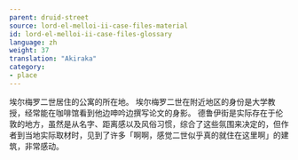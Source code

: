 ```yaml
---
parent: druid-street
source: lord-el-melloi-ii-case-files-material
id: lord-el-melloi-ii-case-files-glossary
language: zh
weight: 37
translation: "Akiraka"
category:
- place
---
```


埃尔梅罗二世居住的公寓的所在地。
埃尔梅罗二世在附近地区的身份是大学教授，经常能在咖啡馆看到他边呻吟边撰写论文的身影。
德鲁伊街是实际存在于伦敦的地方，虽然是从名字、距离感以及风俗习惯，综合了这些氛围来决定的，但作者到当地实际取材时，见到了许多「啊啊，感觉二世似乎真的就住在这里啊」的建筑，非常感动。

